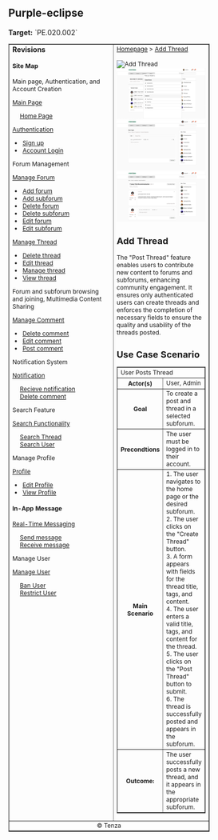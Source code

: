 <h2>Purple-eclipse</h2>
<p><strong>Target:</strong> `PE.020.002`</p>

<table border="1" cellpadding="0" cellspacing="0" style="width: 80%; font-size: 12px;">
    <tr style="width: 70%;">
        <td valign="top">
            <h3 style="margin-top:0">Revisions</h3>
            <h4 style="list-style-type: none; padding-left: 0;">Site Map</h4>
            <p> Main page, Authentication, and Account Creation </p>
            <a href="../homepage">Main Page</a>
            <ul style="list-style-type: none ; padding-left: 0">
                <li style="padding-left: 15px"> <a href="../homepage/homepage.md"> Home Page </a></li>  
            </ul>
            <a href="/authenticate-user">Authentication</a>
            <ul>
                <li><a href="../authenticate-user/account-signup.md">Sign up</a></li>
                <li><a href="../authenticate-user/account-login.md">Account Login</a></li>
            </ul>
             <p> Forum Management </p>
            <a href="../manage-forum">Manage Forum</a>
            <ul>
                <li><a href="../manage-forum/add-forum.md">Add forum</a></li>
                <li><a href="../manage-forum/add-subforum.md">Add subforum</a></li>
                <li><a href="../manage-forum/delete-forum.md">Delete forum</a></li>
                <li><a href="../manage-forum/delete-subforum.md">Delete subforum</a></li>
                <li><a href="../manage-forum/edit-forum.md">Edit forum</a></li>
                <li><a href="../manage-forum/edit-subforum.md">Edit subforum</a></li>
            </ul>
            <a href="/manage-thread">Manage Thread</a>
            <ul>
                <li><a href="delete-thread.md">Delete thread</a></li>
                <li><a href="edit-thread.md">Edit thread</a></li>
                <li><a href="manage-thread.md">Manage thread</a></li>
                <li><a href="view-thread.md">View thread</a></li>
            </ul>
            <p> Forum and subforum browsing and joining, Multimedia Content Sharing</p>
            <a href="../manage-comment">Manage Comment</a>
            <ul>
                <li><a href="../manage-comment/delete-comment.md">Delete comment</a></li>
                <li><a href="../manage-comment/edit-comment.md">Edit comment</a></li>
                <li><a href="../manage-comment/post-comment.md">Post comment</a></li>
            </ul>
            <p> Notification System </p>
            <a href="../manage-notification">Notification</a>
            <ul style="list-style-type: none ; padding-left: 0">
                <li style="padding-left: 15px"> <a href="../manage-notification/recieve-notification.md">Recieve notification </a></li>
                <li style="padding-left: 15px"> <a href="../manage-notification/delete-notification.md"> Delete comment </a></li>    
            </ul>
            <p> Search Feature </p> 
            <a href="../search-functionality">Search Functionality</a>
            <ul style="list-style-type: none ; padding-left: 0">
                <li style="padding-left: 15px"> <a href="../search-functionality/search-thread.md"> Search Thread </a></li>
                <li style="padding-left: 15px"> <a href="../search-functionality/search-user.md"> Search User </a></li>
            </ul>
            <p> Manage Profile</p>
            <a href="../manage-profile">Profile</a>
            <ul>
                <li><a href="../manage-profile/edit-profile.md">Edit Profile</a></li>
                <li><a href="../manage-profile/view-profile.md">View Profile</a></li>
            </ul>
            <h4> In-App Message </h4>
            <a href="../manage-message">Real-Time Messaging</a>
            <ul style="list-style-type: none ; padding-left: 0">
                <li style="padding-left: 15px"> <a href="../manage-message/send-message.md"> Send message </a></li>
                <li style="padding-left: 15px"> <a href="../manage-message/receive-message.md"> Receive message </a></li>
            </ul>
            <p> Manage User </p>
            <a href="../manage-user">Manage User</a>
            <ul style="list-style-type: none ; padding-left: 0">
                <li style="padding-left: 15px"> <a href="../manage-user/ban-user.md"> Ban User </a></li>
                <li style="padding-left: 15px"> <a href="../manage-user/restrict-user.md"> Restrict User </a></li>
            </ul>
        </td>
        <td valign="top" style="width: 30%;">
            <a href="https://github.com/Davidty143/purple-eclipse/blob/main/docs/homepage/homepage.md">Homepage</a> &gt;
            <a href="https://github.com/Davidty143/purple-eclipse/tree/main/docs/manage-thread">Add Thread</a>
            <br><br>
            <img src="../../assets/add_thread1.png" alt="Add Thread" width="500">
            <img src="../../assets/add_thread2.png" alt="Add Thread" width="500">
            <img src="../../assets/add_thread3.png" alt="Add Thread" width="500">
            <img src="../../assets/add_thread4.png" alt="Add Thread" width="500">
            <h2>Add Thread</h2>
            <p>The "Post Thread" feature enables users to contribute new content to forums and subforums, enhancing community engagement.
              It ensures only authenticated users can create threads and enforces the completion of necessary fields to ensure the quality and usability of the threads posted.
           </p>
            <h2>Use Case Scenario</h2>
            <table border="1">
                <tr>
                    <td colspan="2" align="left">
                     User Posts Thread
                    </td>
                </tr>
                <tr>
                    <th>Actor(s)</th>
                    <td>User, Admin</td>
                </tr>
              <tr>
                <th>Goal</th>
                <td>To create a post and thread in a selected subforum.
              </td>
              </tr>  
                <tr>
                    <th>Precondtions</th>
                    <td>
                          The user must be logged in to their account.
                    </td>
                </tr>
                <tr>
                    <th>Main Scenario</th>
                    <td>
                        1. The user navigates to the home page or the desired subforum.
                        <br>
                        2. The user clicks on the "Create Thread" button.
                        <br>
                        3. A form appears with fields for the thread title, tags, and content.
                        <br>
                        4. The user enters a valid title, tags, and content for the thread.
                        <br>
                        5. The user clicks on the "Post Thread" button to submit.
                        <br>            
                        6. The thread is successfully posted and appears in the subforum.
                    </td>
                </tr>
                <tr>
                    <th>Outcome: </th>
                    <td>The user successfully posts a new thread, and it appears in the appropriate subforum.
                </td>
                </tr>
            </table>   
          <tr>
              <td colspan="2" align="center">
                  © Tenza
              </td>
          </tr>
</table>
